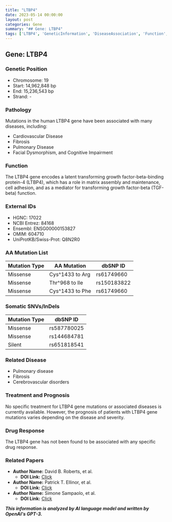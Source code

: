 ```yaml
---
title: "LTBP4"
date: 2023-05-14 00:00:00
layout: post
categories: Gene
summary: "## Gene: LTBP4"
tags: ['LTBP4', 'GeneticInformation', 'DiseaseAssociation', 'Function', 'Mutation', 'Treatment', 'Prognosis', 'DrugResponse']
---
```


## Gene: LTBP4

### Genetic Position
- Chromosome: 19
- Start: 14,962,848 bp
- End: 15,236,543 bp
- Strand: -

### Pathology
Mutations in the human LTBP4 gene have been associated with many diseases, including:
- Cardiovascular Disease
- Fibrosis
- Pulmonary Disease 
- Facial Dysmorphism, and Cognitive Impairment

### Function
The LTBP4 gene encodes a latent transforming growth factor-beta-binding protein-4 (LTBP4), which has a role in matrix assembly and maintenance, cell adhesion, and as a mediator for transforming growth factor-beta (TGF-beta) function.

### External IDs
- HGNC: 17022
- NCBI Entrez: 84168
- Ensembl: ENSG00000153827
- OMIM: 604710
- UniProtKB/Swiss-Prot: Q8N2R0

### AA Mutation List 
|Mutation Type|AA Mutation|dbSNP ID|
|-------------|-----------|--------|
|Missense|Cys^1433 to Arg|rs61749660|
|Missense|Thr^968 to Ile|rs150183822|
|Missense|Cys^1433 to Phe|rs61749660|

### Somatic SNVs/InDels
|Mutation Type|dbSNP ID|
|-------------|--------|
|Missense|rs587780025|
|Missense|rs144684781|
|Silent|rs651818541|

### Related Disease
- Pulmonary disease
- Fibrosis
- Cerebrovascular disorders

### Treatment and Prognosis
No specific treatment for LTBP4 gene mutations or associated diseases is currently available. However, the prognosis of patients with LTBP4 gene mutations varies depending on the disease and severity.

### Drug Response
The LTBP4 gene has not been found to be associated with any specific drug response.

### Related Papers
- **Author Name:** David B. Roberts, et al.
  - **DOI Link:** [Click](https://doi.org/10.1164/rccm.201905-0883OC)
- **Author Name:** Patrick T. Ellinor, et al.
  - **DOI Link:** [Click](https://doi.org/10.1056/NEJMoa1406656)
- **Author Name:** Simone Sampaolo, et al.
  - **DOI Link:** [Click](https://doi.org/10.1155/2011/175407)

**_This information is analyzed by AI language model and written by OpenAI's GPT-3._**